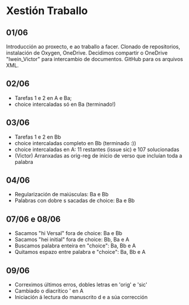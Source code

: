 # Xestión Traballo
## 01/06
Introducción ao proxecto, e ao traballo a facer. Clonado de repositorios, instalación de Oxygen, OneDrive.
Decidimos compartir o OneDrive "Iwein_Victor" para intercambio de documentos. GitHub para os arquivos XML.

## 02/06


- Tarefas 1 e 2 en A e Ba;
- choice intercaladas só en Ba (terminado!)


## 03/06

- Tarefas 1 e 2 en Bb
- choice intercaladas completo en Bb (terminado :))
- choice intercaladas en A: 11 restantes (issue sic) e 107 solucionadas
- (Victor) Arranxadas as orig-reg de inicio de verso que incluían toda a palabra
## 04/06

- Regularización de maiúsculas: Ba e Bb
- Palabras con dobre s sacadas de choice: Ba e Bb

## 07/06 e 08/06


- Sacamos "hi Versal" fora de choice: Ba e Bb
- Sacamos "hei initial" fora de choice: Bb, Ba e A
- Buscamos palabra enteira en "choice": Ba, Bb e A
- Quitamos espazo entre palabra e "choice": Ba, Bb e A

## 09/06

- Correximos últimos erros, dobles letras en 'orig' e 'sic'
- Cambiado o diacrítico ' en A 
- Iniciación á lectura do manuscrito d e a súa corrección